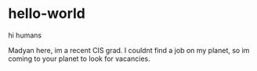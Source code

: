 # hello-world
hi humans

Madyan here, im a recent CIS grad. I couldnt find a job on my planet,
so im coming to your planet to look for vacancies.

